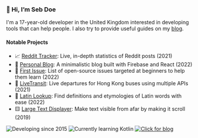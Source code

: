 <!--![My GitHub stats](https://github-readme-stats.vercel.app/api?username=sd0e&show_icons=true&theme=radical)
[![Top Langs](https://github-readme-stats.vercel.app/api/top-langs/?username=sd0e&layout=compact&theme=radical)](https://github.com/anuraghazra/github-readme-stats)-->


### 👋 Hi, I’m Seb Doe
I'm a 17-year-old developer in the United Kingdom interested in developing tools that can help people. I also try to provide useful guides on my [blog](https://sebdoe.com).

#### **Notable Projects**
* 📈 [Reddit Tracker](https://tracker.sebdoe.com/): Live, in-depth statistics of Reddit posts (2021)
* 📒 [Personal Blog](https://sebdoe.com/): A minimalistic blog built with Firebase and React (2022)
* 🎯 [First Issue](https://firstissue.sebdoe.com/): List of open-source issues targeted at beginners to help them learn (2022)
* 🚌 [LiveTransit](https://livetransit.sebdoe.com/buses): Live departures for Hong Kong buses using multiple APIs (2021)
* 📕 [Latin Lookup](https://latinlookup-33567.web.app/): Find definitions and etymologies of Latin words with ease (2022)
* 🟨 [Large Text Displayer](https://git.sebdoe.com/LargeTextDisplayer): Make text visible from afar by making it scroll (2019)

![Developing since 2015](https://img.shields.io/badge/developing%20since-2015-orange)
![Currently learning Kotlin](https://img.shields.io/badge/currently%20learning-Go-blue)
[![Click for blog](https://img.shields.io/badge/-click%20for%20blog-informational)](https://sebdoe.com/)
